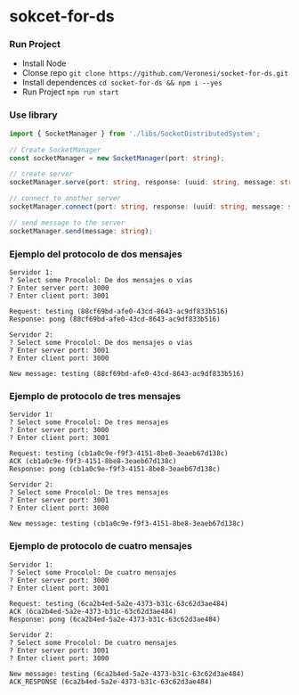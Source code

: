 # sokcet-for-ds

### Run Project
- Install Node
- Clonse repo `git clone https://github.com/Veronesi/socket-for-ds.git`
- Install dependences `cd socket-for-ds && npm i --yes`
- Run Project `npm run start`

### Use library
```ts
import { SocketManager } from './libs/SocketDistributedSystem'; 

// Create SocketManager
const socketManager = new SocketManager(port: string);

// create server
socketManager.serve(port: string, response: (uuid: string, message: string) => {});

// connect to another server
socketManager.connect(port: string, response: (uuid: string, message: string) => {});

// send message to the server
socketManager.send(message: string);
```

### Ejemplo del protocolo de dos mensajes
```
Servidor 1:
? Select some Procolol: De dos mensajes o vías
? Enter server port: 3000
? Enter client port: 3001

Request: testing (88cf69bd-afe0-43cd-8643-ac9df833b516)
Response: pong (88cf69bd-afe0-43cd-8643-ac9df833b516)

Servidor 2:
? Select some Procolol: De dos mensajes o vías
? Enter server port: 3001
? Enter client port: 3000

New message: testing (88cf69bd-afe0-43cd-8643-ac9df833b516)
```

### Ejemplo de protocolo de tres mensajes
```
Servidor 1:
? Select some Procolol: De tres mensajes
? Enter server port: 3000
? Enter client port: 3001

Request: testing (cb1a0c9e-f9f3-4151-8be8-3eaeb67d138c)
ACK (cb1a0c9e-f9f3-4151-8be8-3eaeb67d138c)
Response: pong (cb1a0c9e-f9f3-4151-8be8-3eaeb67d138c)

Servidor 2:
? Select some Procolol: De tres mensajes
? Enter server port: 3001
? Enter client port: 3000

New message: testing (cb1a0c9e-f9f3-4151-8be8-3eaeb67d138c)
```

### Ejemplo de protocolo de cuatro mensajes
```
Servidor 1:
? Select some Procolol: De cuatro mensajes
? Enter server port: 3000
? Enter client port: 3001

Request: testing (6ca2b4ed-5a2e-4373-b31c-63c62d3ae484)
ACK (6ca2b4ed-5a2e-4373-b31c-63c62d3ae484)
Response: pong (6ca2b4ed-5a2e-4373-b31c-63c62d3ae484)

Servidor 2:
? Select some Procolol: De cuatro mensajes
? Enter server port: 3001
? Enter client port: 3000

New message: testing (6ca2b4ed-5a2e-4373-b31c-63c62d3ae484)
ACK_RESPONSE (6ca2b4ed-5a2e-4373-b31c-63c62d3ae484)
```
